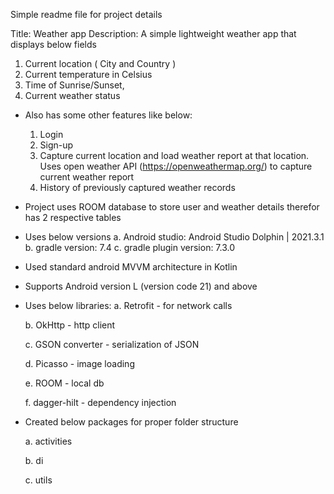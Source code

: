Simple readme file for project details

Title: Weather app
Description: A simple lightweight weather app that displays below fields
   1. Current location ( City and Country )
   2. Current temperature in Celsius
   3. Time of Sunrise/Sunset, 
   4. Current weather status 

* Also has some other features like below:
   1. Login
   2. Sign-up
   3. Capture current location and load weather report at that location. Uses open weather API
      (https://openweathermap.org/) to capture current weather report
   4. History of previously captured weather records 

* Project uses ROOM database to store user and weather details therefor has 2 respective tables
* Uses below versions
    a. Android studio: Android Studio Dolphin | 2021.3.1
    b. gradle version: 7.4
    c. gradle plugin version: 7.3.0
* Used standard android MVVM architecture in Kotlin
* Supports Android version L (version code 21) and above

* Uses below libraries:
    a. Retrofit - for network calls
    
    b. OkHttp - http client
    
    c. GSON converter - serialization of JSON
    
    d. Picasso -  image loading
    
    e. ROOM -  local db
    
    f. dagger-hilt - dependency injection
    
 * Created below packages for proper folder structure
    
    a. activities
    
    b. di
    
    c. utils

